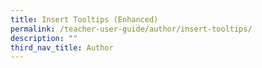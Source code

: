 ```yaml
---
title: Insert Tooltips (Enhanced)
permalink: /teacher-user-guide/author/insert-tooltips/
description: ""
third_nav_title: Author
---
```

